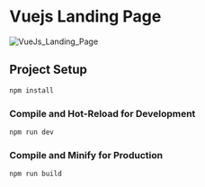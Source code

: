 # Vuejs Landing Page


![VueJs_Landing_Page](https://github.com/AlpetGexha/Vuejs-Landing-Page/assets/50520333/eabc981f-8655-4f9d-abf5-da825d31ff02)


## Project Setup

```sh
npm install
```

### Compile and Hot-Reload for Development

```sh
npm run dev
```

### Compile and Minify for Production

```sh
npm run build
```
